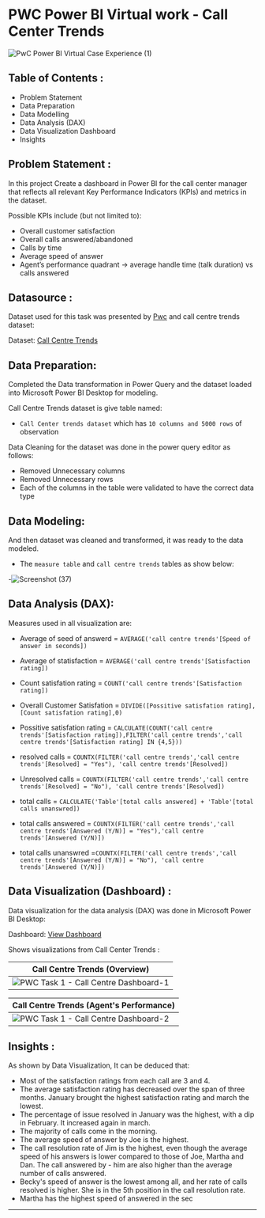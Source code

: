 # PWC Power BI Virtual work - Call Center Trends
![PwC Power BI Virtual Case Experience (1)](https://user-images.githubusercontent.com/118357991/227764081-750f7560-c9f7-4563-9cb3-74186769cb42.png)

## Table of Contents :

- Problem Statement
- Data Preparation
- Data Modelling
- Data Analysis (DAX)
- Data Visualization Dashboard
- Insights

## Problem Statement :
In this project Create a dashboard in Power BI for the call center manager that reflects all relevant Key Performance Indicators (KPIs) and metrics in the dataset.

Possible KPIs include (but not limited to):

- Overall customer satisfaction
- Overall calls answered/abandoned
- Calls by time
- Average speed of answer
- Agent’s performance quadrant -> average handle time (talk duration) vs calls answered

## Datasource :

Dataset used for this task was presented by [Pwc](https://www.pwc.ch/en/careers-with-pwc/students/virtual-case-experience.html) and call centre trends dataset:

Dataset: [Call Centre Trends](https://github.com/yogeshkasar778/PWC_task-Call_Centre_trends-dashboard/blob/main/01%20Call-Center-Dataset.xlsx)

## Data Preparation:

Completed the Data transformation in Power Query and the dataset loaded into Microsoft Power BI Desktop for modeling.

Call Centre Trends dataset is give table named:

- `Call Center trends dataset` which has `10 columns and 5000 rows` of observation

Data Cleaning for the dataset was done in the power query editor as follows:

- Removed Unnecessary columns
- Removed Unnecessary rows
- Each of the columns in the table were validated to have the correct data type

## Data Modeling:

And then dataset was cleaned and transformed, it was ready to the data modeled.

- The `measure table` and `call centre trends` tables as show below:

-![Screenshot (37)](https://user-images.githubusercontent.com/118357991/227766088-7fe8f2b3-b4b3-4cfd-a925-0895874ea956.png)

## Data Analysis (DAX):

Measures used in  all visualization are:

- Average of seed of answerd = `AVERAGE('call centre trends'[Speed of answer in seconds])`

- Average of statisfaction = `AVERAGE('call centre trends'[Satisfaction rating])`

- Count satisfation rating = `COUNT('call centre trends'[Satisfaction rating])`

- Overall Customer Satisfation = `DIVIDE([Possitive satisfation rating],[Count satisfation rating],0)`

- Possitive satisfation rating = `CALCULATE(COUNT('call centre trends'[Satisfaction rating]),FILTER('call centre trends','call centre trends'[Satisfaction rating] IN {4,5}))`

- resolved calls = `COUNTX(FILTER('call centre trends','call centre trends'[Resolved] = "Yes"), 'call centre trends'[Resolved])`

- Unresolved calls = `COUNTX(FILTER('call centre trends','call centre trends'[Resolved] = "No"), 'call centre trends'[Resolved])`

- total calls =  `CALCULATE('Table'[total calls answered] + 'Table'[total calls unanswred])`

- total calls answered = `COUNTX(FILTER('call centre trends','call centre trends'[Answered (Y/N)] = "Yes"),'call centre trends'[Answered (Y/N)])`

- total calls unanswred =`COUNTX(FILTER('call centre trends','call centre trends'[Answered (Y/N)] = "No"), 'call centre trends'[Answered (Y/N)])`

## Data Visualization (Dashboard) :

Data visualization for the data analysis (DAX) was done in Microsoft Power BI Desktop:

Dashboard: [View Dashboard](https://www.novypro.com/project/yogeshkasar97)

Shows visualizations from Call Center Trends :

| Call Centre Trends (Overview) |
| ----------- |
| ![PWC Task 1 - Call Centre Dashboard-1](https://user-images.githubusercontent.com/118357991/227767359-463d93ee-5436-4f6a-ab7d-705c11d0dfbf.png) |


| Call Centre Trends (Agent's Performance) |
| ----------- |
| ![PWC Task 1 - Call Centre Dashboard-2](https://user-images.githubusercontent.com/118357991/227767508-8667b273-6a78-40fa-bc20-78fc88c155cc.png) |

## Insights :

As shown by Data Visualization, It can be deduced that:

- Most of the satisfaction ratings from each call are 3 and 4.
- The average satisfaction rating has decreased over the span of three months. January brought the highest satisfaction rating and march the lowest.
- The percentage of issue resolved in January was the highest, with a dip in February. It increased again in march.
- The majority of calls come in the morning.
- The average speed of answer by Joe is the highest.
- The call resolution rate of Jim is the highest, even though the average speed of his answers is lower compared to those of Joe, Martha and Dan. The call answered by - him are also higher than the average number of calls answered.
- Becky's speed of answer is the lowest among all, and her rate of calls resolved is higher. She is in the 5th position in the call resolution rate. 
- Martha has the highest  speed of answered in the sec

---

